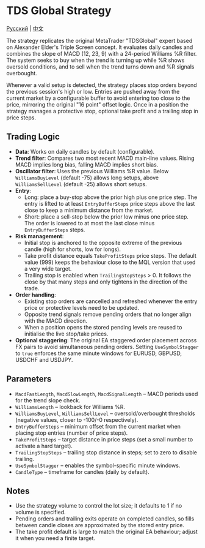 # TDS Global Strategy
[Русский](README_ru.md) | [中文](README_cn.md)

The strategy replicates the original MetaTrader "TDSGlobal" expert based on Alexander Elder's Triple Screen concept. It evaluates
daily candles and combines the slope of MACD (12, 23, 9) with a 24-period Williams %R filter. The system seeks to buy when the
trend is turning up while %R shows oversold conditions, and to sell when the trend turns down and %R signals overbought.

Whenever a valid setup is detected, the strategy places stop orders beyond the previous session's high or low. Entries are
pushed away from the current market by a configurable buffer to avoid entering too close to the price, mirroring the original
"16 point" offset logic. Once in a position the strategy manages a protective stop, optional take profit and a trailing stop in
price steps.

## Trading Logic

- **Data**: Works on daily candles by default (configurable).
- **Trend filter**: Compares two most recent MACD main-line values. Rising MACD implies long bias, falling MACD implies short bias.
- **Oscillator filter**: Uses the previous Williams %R value. Below `WilliamsBuyLevel` (default -75) allows long setups, above
  `WilliamsSellLevel` (default -25) allows short setups.
- **Entry**:
  - Long: place a buy-stop above the prior high plus one price step. The entry is lifted to at least `EntryBufferSteps` price
    steps above the last close to keep a minimum distance from the market.
  - Short: place a sell-stop below the prior low minus one price step. The order is lowered to at most the last close minus
    `EntryBufferSteps` steps.
- **Risk management**:
  - Initial stop is anchored to the opposite extreme of the previous candle (high for shorts, low for longs).
  - Take profit distance equals `TakeProfitSteps` price steps. The default value (999) keeps the behaviour close to the MQL
    version that used a very wide target.
  - Trailing stop is enabled when `TrailingStopSteps` > 0. It follows the close by that many steps and only tightens in the
    direction of the trade.
- **Order handling**:
  - Existing stop orders are cancelled and refreshed whenever the entry price or protective levels need to be updated.
  - Opposite trend signals remove pending orders that no longer align with the MACD direction.
  - When a position opens the stored pending levels are reused to initialise the live stop/take prices.
- **Optional staggering**: The original EA staggered order placement across FX pairs to avoid simultaneous pending orders.
  Setting `UseSymbolStagger` to `true` enforces the same minute windows for EURUSD, GBPUSD, USDCHF and USDJPY.

## Parameters

- `MacdFastLength`, `MacdSlowLength`, `MacdSignalLength` – MACD periods used for the trend slope check.
- `WilliamsLength` – lookback for Williams %R.
- `WilliamsBuyLevel`, `WilliamsSellLevel` – oversold/overbought thresholds (negative values, closer to -100/-0 respectively).
- `EntryBufferSteps` – minimum offset from the current market when placing stop entries (number of price steps).
- `TakeProfitSteps` – target distance in price steps (set a small number to activate a hard target).
- `TrailingStopSteps` – trailing stop distance in steps; set to zero to disable trailing.
- `UseSymbolStagger` – enables the symbol-specific minute windows.
- `CandleType` – timeframe for candles (daily by default).

## Notes

- Use the strategy volume to control the lot size; it defaults to 1 if no volume is specified.
- Pending orders and trailing exits operate on completed candles, so fills between candle closes are approximated by the
  stored entry price.
- The take profit default is large to match the original EA behaviour; adjust it when you need a finite target.
